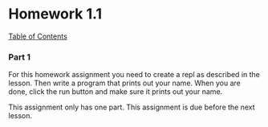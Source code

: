 # Homework 1.1

[Table of Contents](../../index.md)

### Part 1

For this homework assignment you need to create a repl as described in the lesson. Then write a program that prints out your name. When you are done, click the run button and make sure it prints out your name.

This assignment only has one part.
This assignment is due before the next lesson.